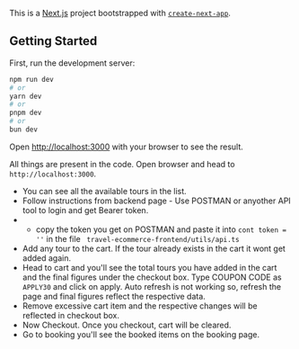 This is a [Next.js](https://nextjs.org/) project bootstrapped with [`create-next-app`](https://github.com/vercel/next.js/tree/canary/packages/create-next-app).

## Getting Started

First, run the development server:

```bash
npm run dev
# or
yarn dev
# or
pnpm dev
# or
bun dev
```

Open [http://localhost:3000](http://localhost:3000) with your browser to see the result.

All things are present in the code. Open browser and head to ```http://localhost:3000```. 

- You can see all the available tours in the list. 
- Follow instructions from backend page - Use POSTMAN or anyother API tool to login and get Bearer token.
- - copy the token you get on POSTMAN and paste it into ```cont token = ''``` in the file  ``` travel-ecommerce-frontend/utils/api.ts```
- Add any tour to the cart. If the tour already exists in the cart it wont get added again. 
- Head to cart and you'll see the total tours you have added in the cart and the final figures under the checkout box. Type COUPON CODE as ```APPLY30``` and click on apply. Auto refresh is not working so, refresh the page and final figures reflect the respective data. 
- Remove excessive cart item and the respective changes will be reflected in checkout box.
- Now Checkout. Once you checkout, cart will be cleared.
- Go to booking you'll see the booked items on the booking page.
